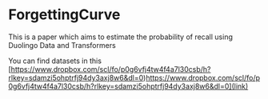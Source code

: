 # ForgettingCurve
This is a paper which aims to estimate the probability of recall using Duolingo Data and Transformers

You can find datasets in this [https://www.dropbox.com/scl/fo/p0g6vfj4tw4f4a7l30csb/h?rlkey=sdamzi5ohptrfj94dy3axj8w6&dl=0)https://www.dropbox.com/scl/fo/p0g6vfj4tw4f4a7l30csb/h?rlkey=sdamzi5ohptrfj94dy3axj8w6&dl=0](link)
